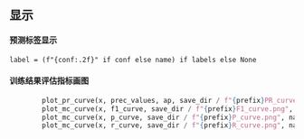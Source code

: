 ## 显示


#### 预测标签显示
`label = (f"{conf:.2f}" if conf else name) if labels else None`  


#### 训练结果评估指标画图
```python
        plot_pr_curve(x, prec_values, ap, save_dir / f"{prefix}PR_curve.png", names, on_plot=on_plot)
        plot_mc_curve(x, f1_curve, save_dir / f"{prefix}F1_curve.png", names, ylabel="F1", on_plot=on_plot)
        plot_mc_curve(x, p_curve, save_dir / f"{prefix}P_curve.png", names, ylabel="Precision", on_plot=on_plot)
        plot_mc_curve(x, r_curve, save_dir / f"{prefix}R_curve.png", names, ylabel="Recall", on_plot=on_plot)
```